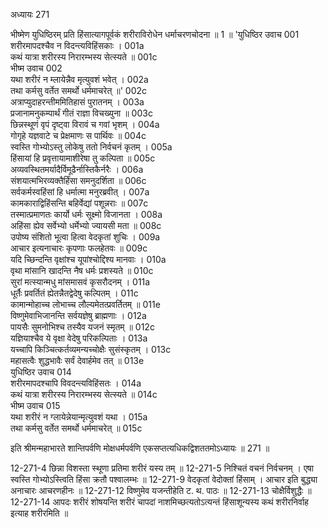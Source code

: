 अध्यायः 271

भीष्मेण युधिष्ठिरम् प्रति हिंसात्यागपूर्वकं शरीराविरोधेन धर्माचरणचोदना ॥ 1 ॥
\'युधिष्ठिर उवाच 	001  
शरीरमापदश्चैव न विदन्त्यविहिंसकाः ।	001a  
कथं यात्रा शरीरस्य निरारम्भस्य सेत्स्यते ॥	001c  
भीष्म उवाच 	002  
यथा शरीरं न म्लायेन्नैव मृत्युवशं भवेत् ।	002a  
तथा कर्मसु वर्तेत समर्थो धर्ममाचरेत् ॥\'	002c  
अत्राप्युदाहरन्तीममितिहासं पुरातनम् ।	003a  
प्रजानामनुकम्पार्थं गीतं राज्ञा विचख्युना ॥	003c  
छिन्नस्थूणं वृपं दृष्ट्वा विरावं च गवां भृशम् ।	004a  
गोगृहे यज्ञवाटे च प्रेक्षमाणः स पार्थिवः ॥	004c  
स्वस्ति गोभ्योऽस्तु लोकेषु ततो निर्वचनं कृतम् ।	005a  
हिंसायां हि प्रवृत्तायामाशीरेषा तु कल्पिता ॥	005c  
अव्यवस्थितमर्यादैर्विमूढैर्नास्तिकैर्नरैः ।	006a  
संशयात्मभिरव्यक्तैर्हिंसा समनुदर्शिता ॥	006c  
सर्वकर्मस्वहिंसां हि धर्मात्मा मनुरब्रवीत् ।	007a  
कामकाराद्विहिंसन्ति बहिर्वेद्यां पशून्नराः ॥	007c  
तस्मात्प्रमाणतः कार्यो धर्मः सूक्ष्मो विजानता ।	008a  
अहिंसा ह्येव सर्वेभ्यो धर्मेभ्यो ज्यायसी मता ॥	008c  
उपोष्य संशितो भूत्वा हित्वा वेदकृतां शुचिः ।	009a  
आचार इत्यनाचारः कृपणाः फलहेतवः ॥	009c  
यदि च्छिन्दन्ति वृक्षांश्च यूपांश्चोद्दिश्य मानवाः ।	010a  
वृथा मांसानि खादन्ति नैष धर्मः प्रशस्यते ॥	010c  
सुरां मत्स्यान्मधु मांसमासवं कृसरौदनम् ।	011a  
धूर्तैः प्रवर्तितं ह्येतन्नैतद्वेदेषु कल्पितम् ।	011c  
कामान्मोहाच्च लोभाच्च लौल्यमेतत्प्रवर्तितम् ॥	011e  
विष्णुमेवाभिजानन्ति सर्वयज्ञेषु ब्राह्मणाः ।	012a  
पायसैः सुमनोभिश्च तस्यैव यजनं स्मृतम् ॥	012c  
यज्ञियाश्चैव ये वृक्षा वेदेषु परिकल्पिताः ।	013a  
यच्चापि किञ्चित्कर्तव्यमन्यच्चोक्षैः सुसंस्कृतम् ।	013c  
महासत्वैः शुद्धभावैः सर्वं देवार्हमेव तत् ॥	013e  
युधिष्ठिर उवाच 	014  
शरीरमापदश्चापि विवदन्त्यविहिंसतः ।	014a  
कथं यात्रा शरीरस्य निरारम्भस्य सेत्स्यते ॥	014c  
भीष्म उवाच 	015  
यथा शरीरं न ग्लायेन्नेयान्मृत्युवशं यथा ।	015a  
तथा कर्मसु वर्तेत समर्थो धर्ममाचरेत् ॥ 	015c  

इति श्रीमन्महाभारते शान्तिपर्वणि मोक्षधर्मपर्वणि एकसप्तत्यधिकद्विशततमोऽध्यायः ॥ 271 ॥

12-271-4 छिन्ना विशस्ता स्थूणा प्रतिमा शरीरं यस्य तम् ॥ 12-271-5 निश्चितं वचनं निर्वचनम् । एषा स्वस्ति गोभ्योऽस्त्विति हिंसा क्रतौ पश्वालम्भः ॥ 12-271-9 वेदकृतां वेदोक्तां हिंसाम् । आचार इति बुद्ध्या अनाचारः आचरणहीनः ॥ 12-271-12 विष्णुमेव यजन्तीहेति ट. थ. पाठः ॥ 12-271-13 चोक्षैर्विशुद्धैः ॥ 12-271-14 आपदः शरीरं शोषयन्ति शरीरं चापदां नाशमिच्छत्यतोऽत्यन्तं हिंसाशून्यस्य कथं शरीरनिर्वाह इत्याह शरीरमिति ॥
